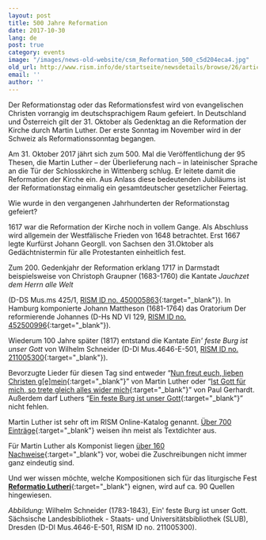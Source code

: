 ```yaml
---
layout: post
title: 500 Jahre Reformation
date: 2017-10-30
lang: de
post: true
category: events
image: "/images/news-old-website/csm_Reformation_500_c5d204eca4.jpg"
old_url: http://www.rism.info/de/startseite/newsdetails/browse/26/article/64/500-years-of-the-protestant-reformation.html
email: ''
author: ''
---
```


Der Reformationstag oder das Reformationsfest wird von evangelischen Christen vorrangig im deutschsprachigem Raum gefeiert. In Deutschland und Österreich gilt der 31. Oktober als Gedenktag an die Reformation der Kirche durch Martin Luther. Der erste Sonntag im November wird in der Schweiz als Reformationssonntag begangen.

Am 31. Oktober 2017 jährt sich zum 500. Mal die Veröffentlichung der 95 Thesen, die Martin Luther – der Überlieferung nach – in lateinischer Sprache an die Tür der Schlosskirche in Wittenberg schlug. Er leitete damit die Reformation der Kirche ein. Aus Anlass diese bedeutenden Jubiläums ist der Reformationstag einmalig ein gesamtdeutscher gesetzlicher Feiertag.


Wie wurde in den vergangenen Jahrhunderten der Reformationstag gefeiert?


1617 war die Reformation der Kirche noch in vollem Gange. Als Abschluss wird allgemein der Westfälische Frieden von 1648 betrachtet. Erst 1667 legte Kurfürst Johann GeorgII. von Sachsen den 31.Oktober als Gedächtnistermin für alle Protestanten einheitlich fest.


Zum 200. Gedenkjahr der Reformation erklang 1717 in Darmstadt beispielsweise von Christoph Graupner (1683-1760) die Kantate _Jauchzet dem Herrn alle Welt_

(D-DS Mus.ms 425/1, [RISM ID no. 450005863](https://opac.rism.info/metaopac/search?View=rism&id=450005863&Language=de){:target="_blank"}). In Hamburg komponierte Johann Mattheson (1681-1764) das Oratorium Der reformierende Johannes (D-Hs ND VI 129, [RISM ID no. 452500996](https://opac.rism.info/search?id=452500996){:target="_blank"}).

Wiederum 100 Jahre später (1817) entstand die Kantate _Ein' feste Burg ist unser Gott_ von Wilhelm Schneider (D-Dl Mus.4646-E-501, [RISM ID no. 211005300](https://opac.rism.info/search?id=211005300){:target="_blank"}).


Bevorzugte Lieder für diesen Tag sind entweder “[Nun freut euch, lieben Christen g[e]mein](https://opac.rism.info/search?View=rism&q=Nun+freut+euch+lieben+christen){:target="_blank"}” von Martin Luther oder “[Ist Gott für mich, so trete gleich alles wider mich](https://opac.rism.info/search?View=rism&q=Ist+Gott+f%C3%BCr+mich+so+trete){:target="_blank"}” von Paul Gerhardt. Außerdem darf Luthers “[Ein feste Burg ist unser Gott](https://opac.rism.info/search?View=rism&q=Ein+feste+Burg+ist+unser+Gott){:target="_blank"}” nicht fehlen.


Martin Luther ist sehr oft im RISM Online-Katalog genannt. [Über 700 Einträge](https://opac.rism.info/search?View=rism&q=118575449){:target="_blank"} weisen ihn meist als Textdichter aus.

Für Martin Luther als Komponist liegen [über 160 Nachweise](https://opac.rism.info/search?View=rism&author=Luther+Martin){:target="_blank"} vor, wobei die Zuschreibungen nicht immer ganz eindeutig sind.


Und wer wissen möchte, welche Kompositionen sich für das liturgische Fest [**Reformatio Lutheri**](https://opac.rism.info/search?View=rism&q=Reformatio+Lutheri&Language=en){:target="_blank"} eignen, wird auf ca. 90 Quellen hingewiesen.


_Abbildung_: Wilhelm Schneider (1783-1843), Ein' feste Burg ist unser Gott. Sächsische Landesbibliothek - Staats- und Universitätsbibliothek (SLUB), Dresden (D-Dl Mus.4646-E-501, RISM ID no. 211005300).